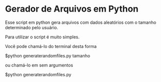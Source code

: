 # Gerador de Arquivos em Python

Esse script em python gera arquivos com dados aleatórios com o tamanho determinado pelo usuário.

Para utilizar o script é muito simples.

Você pode chamá-lo do terminal desta forma

$python generaterandomfiles.py tamanho

ou chamá-lo em sem argumentos

$python generaterandomfiles.py
